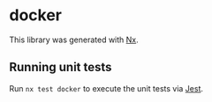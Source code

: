 # docker

This library was generated with [Nx](https://nx.dev).

## Running unit tests

Run `nx test docker` to execute the unit tests via [Jest](https://jestjs.io).
